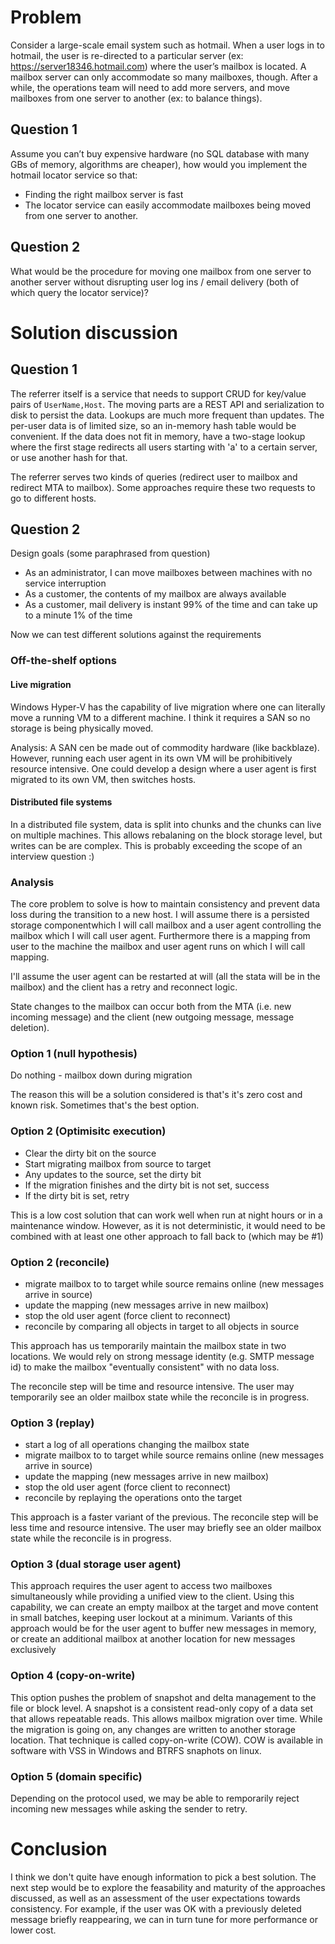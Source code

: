 ﻿# Problem

Consider a large-scale email system such as hotmail. When a user logs in to hotmail, the user is re-directed to a particular server (ex: https://server18346.hotmail.com) where the user’s mailbox is located. A mailbox server can only accommodate so many mailboxes, though. After a while, the operations team will need to add more servers, and move mailboxes from one server to another (ex: to balance things).

## Question 1

Assume you can’t buy expensive hardware (no SQL database with many GBs of memory, algorithms are cheaper), how would you implement the hotmail locator service so that:

- Finding the right mailbox server is fast
- The locator service can easily accommodate mailboxes being moved from one server to another. 

## Question 2

What would be the procedure for moving one mailbox from one server to another server without disrupting user log ins / email delivery (both of which query the locator service)?

# Solution discussion

## Question 1

The referrer itself is a service that needs to support CRUD for key/value pairs of `UserName,Host`. The moving parts are a REST API and serialization to disk to persist the data.
Lookups are much more frequent than updates. The per-user data is of limited size, so an in-memory hash table would be convenient. 
If the data does not fit in memory, have a two-stage lookup where the first stage redirects all users starting with 'a' to a certain server, or use another hash for that.

The referrer serves two kinds of queries (redirect user to mailbox and redirect MTA to mailbox). Some approaches require these two requests to go to different hosts.

## Question 2

Design goals (some paraphrased from question)
- As an administrator, I can move mailboxes between machines with no service interruption
- As a customer, the contents of my mailbox are always available
- As a customer, mail delivery is instant 99% of the time and can take up to a minute 1% of the time

Now we can test different solutions against the requirements

### Off-the-shelf options

#### Live migration
Windows Hyper-V has the capability of live migration where one can literally move a running VM to a different machine. 
I think it requires a SAN so no storage is being physically moved.

Analysis: A SAN cen be made out of commodity hardware (like backblaze). However, running each user agent in its own VM will be prohibitively resource intensive. One could develop a design where a user agent is first migrated to its own VM, then switches hosts.

#### Distributed file systems
In a distributed file system, data is split into chunks and the chunks can live on multiple machines. This allows rebalaning on the block storage level, but writes can be are complex. This is probably exceeding the scope of an interview question :)

### Analysis

The core problem to solve is how to maintain consistency and prevent data loss during the transition to a new host. 
I will assume there is a persisted storage componentwhich I will call mailbox and a user agent controlling the mailbox which I will call user agent. 
Furthermore there is a mapping from user to the machine the mailbox and user agent runs on which I will call mapping.

I'll assume the user agent can be restarted at will (all the stata will be in the mailbox) and the client has a retry and reconnect logic.

State changes to the mailbox can occur both from the MTA (i.e. new incoming message) and the client (new outgoing message, message deletion). 

### Option 1 (null hypothesis)
Do nothing - mailbox down during migration

The reason this will be a solution considered is that's it's zero cost and known risk. Sometimes that's the best option. 

### Option 2 (Optimisitc execution)
- Clear the dirty bit on the source
- Start migrating mailbox from source to target
- Any updates to the source, set the dirty bit
- If the migration finishes and the dirty bit is not set, success
- If the dirty bit is set, retry

This is a low cost solution that can work well when run at night hours or in a maintenance window. 
However, as it is not deterministic, it would need to be combined with at least one other approach to fall back to (which may be #1)

### Option 2 (reconcile)

- migrate mailbox to to target while source remains online (new messages arrive in source)
- update the mapping (new messages arrive in new mailbox)
- stop the old user agent (force client to reconnect)
- reconcile by comparing all objects in target to all objects in source

This approach has us temporarily maintain the mailbox state in two locations. 
We would rely on strong message identity (e.g. SMTP message id) to make the mailbox "eventually consistent" with no data loss.

The reconcile step will be time and resource intensive. The user may temporarily see an older mailbox state while the reconcile is in progress.

### Option 3 (replay)

- start a log of all operations changing the mailbox state
- migrate mailbox to to target while source remains online (new messages arrive in source)
- update the mapping (new messages arrive in new mailbox)
- stop the old user agent (force client to reconnect)
- reconcile by replaying the operations onto the target

This approach is a faster variant of the previous. The reconcile step will be less time and resource intensive. 
The user may briefly see an older mailbox state while the reconcile is in progress.

### Option 3 (dual storage user agent)

This approach requires the user agent to access two mailboxes simultaneously while providing a unified view to the client.
Using this capability, we can create an empty mailbox at the target and move content in small batches, keeping user lockout 
at a minimum. Variants of this approach would be for the user agent to buffer new messages in memory, or create an additional mailbox
at another location for new messages exclusively

### Option 4 (copy-on-write)

This option pushes the problem of snapshot and delta management to the file or block level. 
A snapshot is a consistent read-only copy of a data set that allows repeatable reads. This allows mailbox migration over time.
While the migration is going on, any changes are written to another storage location. That technique is called copy-on-write (COW).
COW is available in software with VSS in Windows and BTRFS snaphots on linux.

### Option 5 (domain specific)

Depending on the protocol used, we may be able to remporarily reject incoming new messages while asking the sender to retry.

# Conclusion

I think we don't quite have enough information to pick a best solution. The next step would be to explore the feasability and maturity of the approaches discussed,
as well as an assessment of the user expectations towards consistency. For example, if the user was OK with a previously deleted message briefly reappearing,
we can in turn tune for more performance or lower cost.
